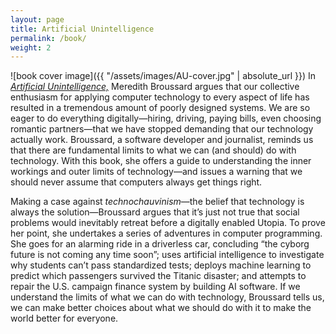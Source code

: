 ```yaml
---
layout: page
title: Artificial Unintelligence
permalink: /book/
weight: 2
---
```

![book cover image]({{ "/assets/images/AU-cover.jpg" | absolute_url }}) 
In *[Artificial Unintelligence,](https://www.amazon.com/Artificial-Unintelligence-Computers-Misunderstand-World/dp/0262038005)* Meredith Broussard argues that our collective enthusiasm for applying computer technology to every aspect of life has resulted in a tremendous amount of poorly designed systems. We are so eager to do everything digitally—hiring, driving, paying bills, even choosing romantic partners—that we have stopped demanding that our technology actually work. Broussard, a software developer and journalist, reminds us that there are fundamental limits to what we can (and should) do with technology. With this book, she offers a guide to understanding the inner workings and outer limits of technology—and issues a warning that we should never assume that computers always get things right.

Making a case against *technochauvinism*—the belief that technology is always the solution—Broussard argues that it’s just not true that social problems would inevitably retreat before a digitally enabled Utopia. To prove her point, she undertakes a series of adventures in computer programming. She goes for an alarming ride in a driverless car, concluding “the cyborg future is not coming any time soon”; uses artificial intelligence to investigate why students can’t pass standardized tests; deploys machine learning to predict which passengers survived the Titanic disaster; and attempts to repair the U.S. campaign finance system by building AI software. If we understand the limits of what we can do with technology, Broussard tells us, we can make better choices about what we should do with it to make the world better for everyone.

